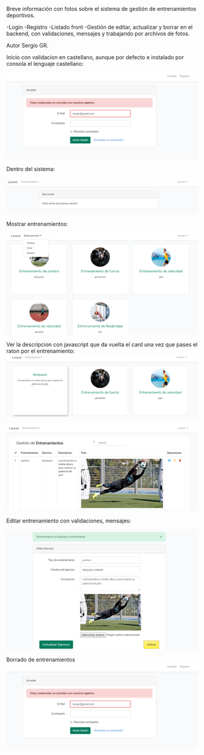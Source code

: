 Breve información con fotos sobre el sistema de gestión de entrenamientos deportivos.

-Login
-Registro
-Listado front
-Gestión de editar, actualizar y borrar en el backend, con validaciones, mensajes y trabajando por archivos de fotos.

Autor Sergio GR.

Inicio con validacion en castellano, aunque por defecto e instalado por consola el lenguaje castellano:

![Preview](https://raw.githubusercontent.com/sergio-gonzalez11/Laravel-6-Gestor-Entrenamientos-Deportivos/master/fotos-github/1.png)


Dentro del sistema:

![Preview](https://raw.githubusercontent.com/sergio-gonzalez11/Laravel-6-Gestor-Entrenamientos-Deportivos/master/fotos-github/2.png)


Mostrar entrenamientos:

![Preview](https://raw.githubusercontent.com/sergio-gonzalez11/Laravel-6-Gestor-Entrenamientos-Deportivos/master/fotos-github/3.png)


Ver la descripcion con javascript que da vuelta el card una vez que pases el raton por el entrenamiento:
![Preview](https://raw.githubusercontent.com/sergio-gonzalez11/Laravel-6-Gestor-Entrenamientos-Deportivos/master/fotos-github/4.png)



![Preview](https://raw.githubusercontent.com/sergio-gonzalez11/Laravel-6-Gestor-Entrenamientos-Deportivos/master/fotos-github/5.png)


Editar entrenamiento con validaciones, mensajes:

![Preview](https://raw.githubusercontent.com/sergio-gonzalez11/Laravel-6-Gestor-Entrenamientos-Deportivos/master/fotos-github/6.png)


Borrado de entrenamientos
![Preview](https://raw.githubusercontent.com/sergio-gonzalez11/Laravel-6-Gestor-Entrenamientos-Deportivos/master/fotos-github/1.png)

